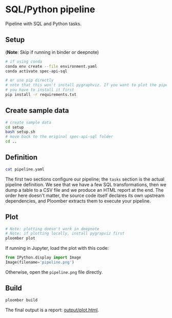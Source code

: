 # SQL/Python pipeline

Pipeline with SQL and Python tasks.

## Setup

(**Note**: Skip if running in binder or deepnote)

~~~sh
# if using conda
conda env create --file environment.yaml
conda activate spec-api-sql

# or use pip directly
# note that this won't install pygraphviz. If you want to plot the pipeline
# you have to install it first
pip install -r requirements.txt
~~~

## Create sample data


```bash tags=["bash"]
# create sample data
cd setup
bash setup.sh
# move back to the original spec-api-sql folder
cd ..
```

## Definition

```bash tags=["bash"]
cat pipeline.yaml
```
The first two sections configure our pipeline; the `tasks` section is the
actual pipeline definition. We see that we have a few SQL transformations,
then we dump a table to a CSV file and we produce an HTML report at the end.
The order here doesn't matter, the source code itself declares its own
upstream dependencies, and Ploomber extracts them to execute your pipeline.


## Plot

```bash tags=["bash"]
# Note: plotting doesn't work in deepnote
# Note: if plotting locally, install pygrapviz first
ploomber plot
```

If running in Jupyter, load the plot with this code:

```python
from IPython.display import Image
Image(filename='pipeline.png')
```

Otherwise, open the `pipeline.png` file directly.


## Build

```bash tags=["bash"]
ploomber build
```
The final output is a report: [output/plot.html](output/plot.html).
